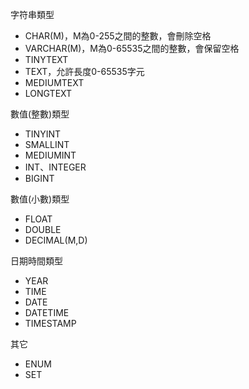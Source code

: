 字符串類型

* CHAR(M)，M為0-255之間的整數，會刪除空格
* VARCHAR(M)，M為0-65535之間的整數，會保留空格
* TINYTEXT
* TEXT，允許長度0-65535字元
* MEDIUMTEXT
* LONGTEXT

數值(整數)類型

* TINYINT
* SMALLINT
* MEDIUMINT
* INT、INTEGER
* BIGINT

數值(小數)類型

* FLOAT
* DOUBLE
* DECIMAL(M,D)

日期時間類型

* YEAR
* TIME
* DATE
* DATETIME
* TIMESTAMP

其它

* ENUM
* SET